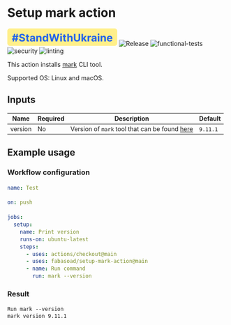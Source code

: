 # Setup mark action

[![Stand With Ukraine](https://raw.githubusercontent.com/vshymanskyy/StandWithUkraine/main/badges/StandWithUkraine.svg)](https://stand-with-ukraine.pp.ua)
![Release](https://img.shields.io/github/v/release/fabasoad/setup-mark-action?include_prereleases)
![functional-tests](https://github.com/fabasoad/setup-mark-action/actions/workflows/functional-tests.yml/badge.svg)
![security](https://github.com/fabasoad/setup-mark-action/actions/workflows/security.yml/badge.svg)
![linting](https://github.com/fabasoad/setup-mark-action/actions/workflows/linting.yml/badge.svg)

This action installs [mark](https://github.com/kovetskiy/mark) CLI tool.

Supported OS: Linux and macOS.

## Inputs

<!-- prettier-ignore-start -->
| Name    | Required | Description                                                                                 | Default  |
|---------|----------|---------------------------------------------------------------------------------------------|----------|
| version | No       | Version of `mark` tool that can be found [here](https://github.com/kovetskiy/mark/releases) | `9.11.1` |
<!-- prettier-ignore-end -->

## Example usage

### Workflow configuration

```yaml
name: Test

on: push

jobs:
  setup:
    name: Print version
    runs-on: ubuntu-latest
    steps:
      - uses: actions/checkout@main
      - uses: fabasoad/setup-mark-action@main
      - name: Run command
        run: mark --version
```

### Result

```shell
Run mark --version
mark version 9.11.1
```
